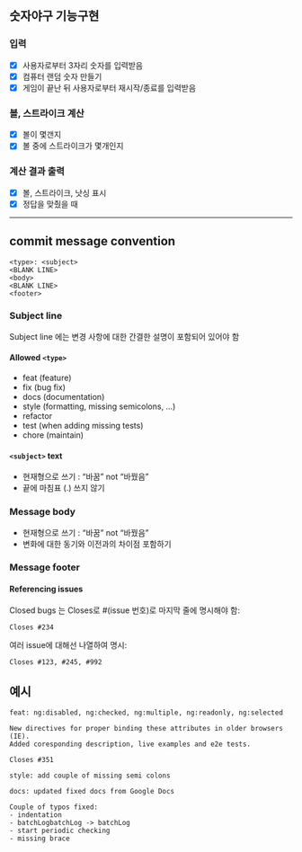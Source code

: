 ## 숫자야구 기능구현
### 입력
- [x] 사용자로부터 3자리 숫자를 입력받음
- [x] 컴퓨터 랜덤 숫자 만들기
- [x] 게임이 끝난 뒤 사용자로부터 재시작/종료를 입력받음
### 볼, 스트라이크 계산
- [x] 볼이 몇갠지
- [x] 볼 중에 스트라이크가 몇개인지
### 계산 결과 출력
- [x] 볼, 스트라이크, 낫싱 표시
- [x] 정답을 맞췄을 때

---

## commit message convention
```
<type>: <subject>
<BLANK LINE>
<body>
<BLANK LINE>
<footer>
```
### Subject line
Subject line 에는 변경 사항에 대한 간결한 설명이 포함되어 있어야 함

#### Allowed `<type>`
* feat (feature)
* fix (bug fix)
* docs (documentation)
* style (formatting, missing semicolons, …)
* refactor
* test (when adding missing tests)
* chore (maintain)

#### `<subject>` text
* 현재형으로 쓰기 : “바꿈” not “바꿨음”
* 끝에 마침표 (.) 쓰지 않기

### Message body
* 현재형으로 쓰기 : “바꿈” not “바꿨음”
* 변화에 대한 동기와 이전과의 차이점 포함하기

### Message footer

#### Referencing issues

Closed bugs 는 Closes로 #(issue 번호)로 마지막 줄에 명시해야 함:
```
Closes #234
```

여러 issue에 대해선 나열하여 명시:
```
Closes #123, #245, #992
```

예시
--------

```
feat: ng:disabled, ng:checked, ng:multiple, ng:readonly, ng:selected

New directives for proper binding these attributes in older browsers (IE).
Added coresponding description, live examples and e2e tests.

Closes #351
```

```
style: add couple of missing semi colons
```

```
docs: updated fixed docs from Google Docs

Couple of typos fixed:
- indentation
- batchLogbatchLog -> batchLog
- start periodic checking
- missing brace
```